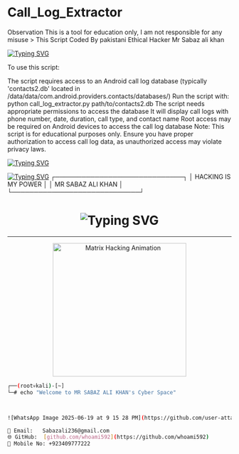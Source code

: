 # Call_Log_Extractor
Observation This is a tool for education only, I am not responsible for any misuse > This Script Coded By pakistani Ethical Hacker Mr Sabaz ali khan

<a href="https://git.io/typing-svg"><img src="https://readme-typing-svg.demolab.com?font=Fira+Code&pause=1000&color=16FF5B&background=000000&width=720&lines=Call+Log+Extractor+TOOLS;Coded+By+PAkistani+Ethical+Hacker+Mr+Sabaz+ali+kHan;Date+25%2F06%2F2025;contect+No+%3E+%2B923409777222" alt="Typing SVG" /></a>

To use this script:

The script requires access to an Android call log database (typically 'contacts2.db' located in /data/data/com.android.providers.contacts/databases/)
Run the script with: python call_log_extractor.py path/to/contacts2.db
The script needs appropriate permissions to access the database
It will display call logs with phone number, date, duration, call type, and contact name
Root access may be required on Android devices to access the call log database
Note: This script is for educational purposes only. Ensure you have proper authorization to access call log data, as unauthorized access may violate privacy laws.

<a href="https://git.io/typing-svg"><img src="https://readme-typing-svg.demolab.com?font=Fira+Code&pause=1000&color=16FF5B&background=000000&width=720&lines=Root%3A-Pakistani+Ethical+Hacker+Mr+Sabaz+ali+kHan" alt="Typing SVG" /></a>

<a href="https://git.io/typing-svg"><img src="https://readme-typing-svg.demolab.com?font=Fira+Code&pause=1000&color=16FF5B&background=000000&center=true&vCenter=true&multiline=true&repeat=false&width=720&height=100&lines=Who;AM;I" alt="Typing SVG" /></a>
┌─────────────────────────────┐
│     HACKING IS MY POWER     │
│      MR SABAZ ALI KHAN      │
└─────────────────────────────┘

<h1 align="center">
  <img src="https://readme-typing-svg.demolab.com?font=Fira+Code&size=24&duration=3000&pause=500&color=00FF00&center=true&vCenter=true&width=500&lines=PAKISTANI+ETHICAL+HACKER;MR+SABAZ+ALI+KHAN;" alt="Typing SVG" />
</h1>

---

<p align="center">
  <img src="https://i.gifer.com/7efs.gif" width="300" alt="Matrix Hacking Animation" />
</p>

```bash
┌──(root💀kali)-[~]
└─# echo "Welcome to MR SABAZ ALI KHAN's Cyber Space"



![WhatsApp Image 2025-06-19 at 9 15 28 PM](https://github.com/user-attachments/assets/f634d96a-22ff-4477-889b-853a9987c5ec)

📧 Email:   Sabazali236@gmail.com
🌐 GitHub:  [github.com/whoami592](https://github.com/whoami592)
🚀 Mobile No: +923409777222
